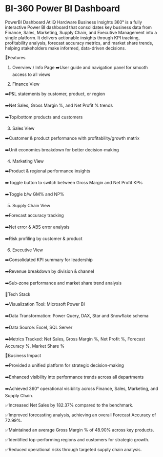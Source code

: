 # BI-360 Power BI Dashboard

PowerBI Dashboard AtliQ Hardware
Business Insights 360° is a fully interactive Power BI dashboard that consolidates key business data from Finance, Sales, Marketing, Supply Chain, and Executive Management into a single platform. It delivers actionable insights through KPI tracking, profitability analysis, forecast accuracy metrics, and market share trends, helping stakeholders make informed, data-driven decisions.

🔷Features
1. Overview / Info Page
➡️User guide and navigation panel for smooth access to all views

2. Finance View
 
➡️P&L statements by customer, product, or region

➡️Net Sales, Gross Margin %, and Net Profit % trends

➡️Top/bottom products and customers

3. Sales View
 
➡️Customer & product performance with profitability/growth matrix

➡️Unit economics breakdown for better decision-making

4. Marketing View
 
➡️Product & regional performance insights

➡️Toggle button to switch between Gross Margin and Net Profit KPIs

➡️Toggle b/w GM% and NP%

5. Supply Chain View

➡️Forecast accuracy tracking

➡️Net error & ABS error analysis

➡️Risk profiling by customer & product

6. Executive View
 
➡️Consolidated KPI summary for leadership

➡️Revenue breakdown by division & channel

➡️Sub-zone performance and market share trend analysis

🔷Tech Stack

➡️Visualization Tool: Microsoft Power BI

➡️Data Transformation: Power Query, DAX, Star and Snowflake schema

➡️Data Source: Excel, SQL Server

➡️Metrics Tracked: Net Sales, Gross Margin %, Net Profit %, Forecast Accuracy %, Market Share %

🔷Business Impact

➡️Provided a unified platform for strategic decision-making

➡️Enhanced visibility into performance trends across all departments

➡️Achieved 360° operational visibility across Finance, Sales, Marketing, and Supply Chain.

 ✅Increased Net Sales by 182.37% compared to the benchmark.

 ✅Improved forecasting analysis, achieving an overall Forecast Accuracy of 72.99%.

 ✅Maintained an average Gross Margin % of 48.90% across key products.

 ✅Identified top-performing regions and customers for strategic growth.

 ✅Reduced operational risks through targeted supply chain analysis.
